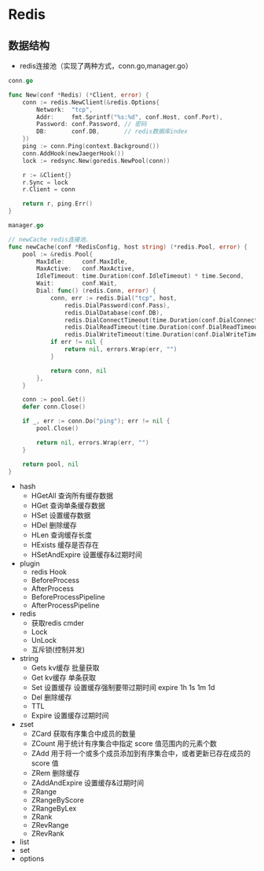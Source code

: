 # Redis

## 数据结构
- redis连接池（实现了两种方式，conn.go,manager.go）
```go
conn.go

func New(conf *Redis) (*Client, error) {
	conn := redis.NewClient(&redis.Options{
		Network:  "tcp",
		Addr:     fmt.Sprintf("%s:%d", conf.Host, conf.Port),
		Password: conf.Password, // 密码
		DB:       conf.DB,       // redis数据库index
	})
	ping := conn.Ping(context.Background())
	conn.AddHook(newJaegerHook())
	lock := redsync.New(goredis.NewPool(conn))

	r := &Client{}
	r.Sync = lock
	r.Client = conn

	return r, ping.Err()
}
```

```go
manager.go

// newCache redis连接池.
func newCache(conf *RedisConfig, host string) (*redis.Pool, error) {
	pool := &redis.Pool{
		MaxIdle:     conf.MaxIdle,
		MaxActive:   conf.MaxActive,
		IdleTimeout: time.Duration(conf.IdleTimeout) * time.Second,
		Wait:        conf.Wait,
		Dial: func() (redis.Conn, error) {
			conn, err := redis.Dial("tcp", host,
				redis.DialPassword(conf.Pass),
				redis.DialDatabase(conf.DB),
				redis.DialConnectTimeout(time.Duration(conf.DialConnectTimeout)*time.Second),
				redis.DialReadTimeout(time.Duration(conf.DialReadTimeout)*time.Second),
				redis.DialWriteTimeout(time.Duration(conf.DialWriteTimeout)*time.Second))
			if err != nil {
				return nil, errors.Wrap(err, "")
			}

			return conn, nil
		},
	}

	conn := pool.Get()
	defer conn.Close()

	if _, err := conn.Do("ping"); err != nil {
		pool.Close()

		return nil, errors.Wrap(err, "")
	}

	return pool, nil
}
```
- hash
  - HGetAll 查询所有缓存数据
  - HGet 查询单条缓存数据
  - HSet 设置缓存数据
  - HDel 删除缓存
  - HLen 查询缓存长度
  - HExists 缓存是否存在
  - HSetAndExpire 设置缓存&过期时间
- plugin
    - redis Hook
    - BeforeProcess
    - AfterProcess
    - BeforeProcessPipeline
    - AfterProcessPipeline
- redis
  - 获取redis cmder
  - Lock
  - UnLock
  - 互斥锁(控制并发)
- string
  - Gets kv缓存 批量获取
  - Get kv缓存 单条获取
  - Set 设置缓存  设置缓存强制要带过期时间 expire 1h 1s 1m 1d
  - Del 删除缓存
  - TTL
  - Expire 设置缓存过期时间
- zset
  - ZCard 获取有序集合中成员的数量
  - ZCount 用于统计有序集合中指定 score 值范围内的元素个数
  - ZAdd 用于将一个或多个成员添加到有序集合中，或者更新已存在成员的 score 值
  - ZRem 删除缓存
  - ZAddAndExpire 设置缓存&过期时间
  - ZRange
  - ZRangeByScore
  - ZRangeByLex
  - ZRank
  - ZRevRange
  - ZRevRank
- list
- set
- options